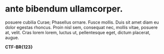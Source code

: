# ante bibendum ullamcorper.

posuere cubilia Curae; Phasellus ornare. Fusce mollis. Duis sit amet diam eu dolor egestas rhoncus. Proin nisl sem, consequat nec, mollis vitae, posuere at, velit. Cras lorem lorem, luctus ut, pellentesque eget, dictum placerat, augue.

**CTF-BR{123}**
